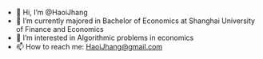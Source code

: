- 👋 Hi, I’m @HaoiJhang
- 🌱 I’m currently majored in Bachelor of Economics at Shanghai University of Finance and Economics
- 👀 I’m interested in Algorithmic problems in economics
- 📫 How to reach me: HaoiJhang@gmail.com


<!---
HaoiJhang/HaoiJhang is a ✨ special ✨ repository because its `README.md` (this file) appears on your GitHub profile.
You can click the Preview link to take a look at your changes.
--->
